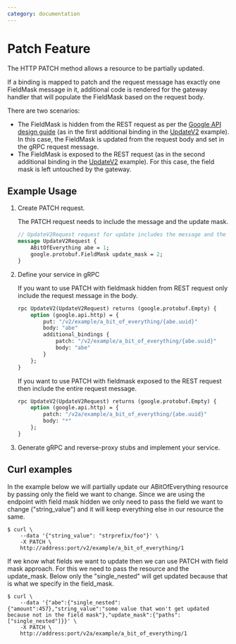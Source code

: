 ```yaml
---
category: documentation
---
```


# Patch Feature
The HTTP PATCH method allows a resource to be partially updated.

If a binding is mapped to patch and the request message has exactly one
FieldMask message in it, additional code is rendered for the gateway
handler that will populate the FieldMask based on the request body.

There are two scenarios:
- The FieldMask is hidden from the REST request as per the
    [Google API design guide](https://cloud.google.com/apis/design/standard_methods#update)
    (as in the first additional binding in the
    [UpdateV2](https://github.com/grpc-ecosystem/grpc-gateway/blob/master/examples/internal/proto/examplepb/a_bit_of_everything.proto#L366)
    example).
    In this case, the FieldMask is updated from the request body and
    set in the gRPC request message.
- The FieldMask is exposed to the REST request (as in the second
    additional binding in the
    [UpdateV2](https://github.com/grpc-ecosystem/grpc-gateway/blob/master/examples/internal/proto/examplepb/a_bit_of_everything.proto#L370)
    example).
    For this case, the field mask is left untouched by the gateway.

## Example Usage
1. Create PATCH request.

    The PATCH request needs to include the message and the update mask.
    ```protobuf
    // UpdateV2Request request for update includes the message and the update mask
    message UpdateV2Request {
        ABitOfEverything abe = 1;
        google.protobuf.FieldMask update_mask = 2;
    }
    ```
2. Define your service in gRPC

    If you want to use PATCH with fieldmask hidden from REST request only include the request message in the body.

    ```protobuf
    rpc UpdateV2(UpdateV2Request) returns (google.protobuf.Empty) {
        option (google.api.http) = {
            put: "/v2/example/a_bit_of_everything/{abe.uuid}"
            body: "abe"
            additional_bindings {
                patch: "/v2/example/a_bit_of_everything/{abe.uuid}"
                body: "abe"
            }
        };
    }
    ```

    If you want to use PATCH with fieldmask exposed to the REST request then include the entire request message.

    ```protobuf
    rpc UpdateV2(UpdateV2Request) returns (google.protobuf.Empty) {
        option (google.api.http) = {
            patch: "/v2a/example/a_bit_of_everything/{abe.uuid}"
            body: "*"
        };
    }
    ```

3. Generate gRPC and reverse-proxy stubs and implement your service.

## Curl examples

In the example below we will partially update our ABitOfEverything
resource by passing only the field we want to change. Since we are
using the endpoint with field mask hidden we only need to pass the
field we want to change ("string_value") and it will keep everything
else in our resource the same.
```shell
$ curl \
    --data '{"string_value": "strprefix/foo"}' \
    -X PATCH \
    http://address:port/v2/example/a_bit_of_everything/1
```

If we know what fields we want to update then we can use PATCH with
field mask approach. For this we need to pass the resource and the
update_mask. Below only the "single_nested" will get updated because
that is what we specify in the field_mask.
```shell
$ curl \
    --data '{"abe":{"single_nested":{"amount":457},"string_value":"some value that won't get updated because not in the field mask"},"update_mask":{"paths":["single_nested"]}}' \
    -X PATCH \
    http://address:port/v2a/example/a_bit_of_everything/1
```
